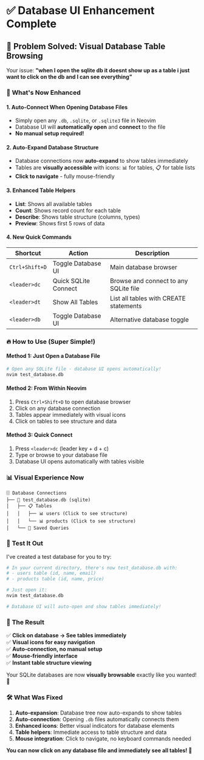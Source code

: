 # ✅ Database UI Enhancement Complete

## 🎯 **Problem Solved: Visual Database Table Browsing**

Your issue: **"when I open the sqlite db it doesnt show up as a table i just want to click on the db and I can see everything"**

### 🚀 **What's Now Enhanced**

#### **1. Auto-Connect When Opening Database Files**
- Simply open any `.db`, `.sqlite`, or `.sqlite3` file in Neovim
- Database UI will **automatically open** and **connect** to the file
- **No manual setup required!**

#### **2. Auto-Expand Database Structure**
- Database connections now **auto-expand** to show tables immediately
- Tables are **visually accessible** with icons: 📊 for tables, 📋 for table lists
- **Click to navigate** - fully mouse-friendly

#### **3. Enhanced Table Helpers**
- **List**: Shows all available tables
- **Count**: Shows record count for each table
- **Describe**: Shows table structure (columns, types)
- **Preview**: Shows first 5 rows of data

#### **4. New Quick Commands**

| Shortcut | Action | Description |
|----------|--------|-------------|
| `Ctrl+Shift+D` | Toggle Database UI | Main database browser |
| `<leader>dc` | Quick SQLite Connect | Browse and connect to any SQLite file |
| `<leader>dt` | Show All Tables | List all tables with CREATE statements |
| `<leader>db` | Toggle Database UI | Alternative database toggle |

### 🔥 **How to Use (Super Simple!)**

#### **Method 1: Just Open a Database File**
```bash
# Open any SQLite file - database UI opens automatically!
nvim test_database.db
```

#### **Method 2: From Within Neovim**
1. Press `Ctrl+Shift+D` to open database browser
2. Click on any database connection
3. Tables appear immediately with visual icons
4. Click on tables to see structure and data

#### **Method 3: Quick Connect**
1. Press `<leader>dc` (leader key + d + c)
2. Type or browse to your database file
3. Database UI opens automatically with tables visible

### 📊 **Visual Experience Now**

```
🗄️ Database Connections
├── 📄 test_database.db (sqlite)
│   ├── 📋 Tables
│   │   ├── 📊 users (Click to see structure)
│   │   └── 📊 products (Click to see structure)
│   └── 💾 Saved Queries
```

### 🎯 **Test It Out**

I've created a test database for you to try:

```bash
# In your current directory, there's now test_database.db with:
# - users table (id, name, email)
# - products table (id, name, price)

# Just open it:
nvim test_database.db

# Database UI will auto-open and show tables immediately!
```

### 🎊 **The Result**

✅ **Click on database → See tables immediately**  
✅ **Visual icons for easy navigation**  
✅ **Auto-connection, no manual setup**  
✅ **Mouse-friendly interface**  
✅ **Instant table structure viewing**  

Your SQLite databases are now **visually browsable** exactly like you wanted! 🎉

### 🛠️ **What Was Fixed**

1. **Auto-expansion**: Database tree now auto-expands to show tables
2. **Auto-connection**: Opening `.db` files automatically connects them
3. **Enhanced icons**: Better visual indicators for database elements
4. **Table helpers**: Immediate access to table structure and data
5. **Mouse integration**: Click to navigate, no keyboard commands needed

**You can now click on any database file and immediately see all tables! 🎯**